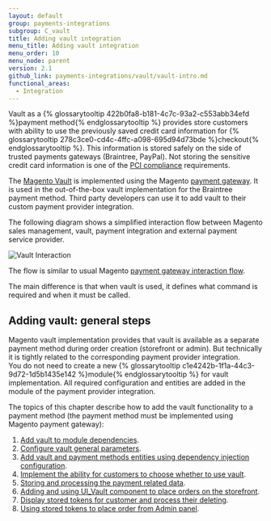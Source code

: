 ```yaml
---
layout: default
group: payments-integrations
subgroup: C_vault
title: Adding vault integration
menu_title: Adding vault integration
menu_order: 10
menu_node: parent
version: 2.1
github_link: payments-integrations/vault/vault-intro.md
functional_areas:
  - Integration
---
```


Vault as a {% glossarytooltip 422b0fa8-b181-4c7c-93a2-c553abb34efd %}payment method{% endglossarytooltip %} provides store customers with ability to use the previously saved credit card information for {% glossarytooltip 278c3ce0-cd4c-4ffc-a098-695d94d73bde %}checkout{% endglossarytooltip %}. This information is stored safely on the side of trusted payments gateways (Braintree, PayPal). Not storing the sensitive credit card information is one of the [PCI compliance](https://www.pcisecuritystandards.org/)  requirements. 

The [Magento Vault]({{site.mage2100url}}app/code/Magento/Vault) is implemented using the Magento [payment gateway]({{page.baseurl}}payments-integrations/payment-gateway/payment-gateway-intro.html). It is used in the out-of-the-box vault implementation for the Braintree payment method. Third party developers can use it to add vault to their custom payment provider integration.

The following diagram shows a simplified interaction flow between Magento sales management, vault, payment integration and external payment service provider.

![Vault Interaction]({{site.baseurl}}common/images/payments-integrations/vault_interaction_flow1.png)

The flow is similar to usual Magento [payment gateway interaction flow]({{page.baseurl}}payment-integrations/payment-gateway/payment-gateway-intro.html). 

The main difference is that when vault is used, it defines what command is required and when it must be called.

## Adding vault: general steps

Magento vault implementation provides that vault is available as a separate payment method during order creation (storefront or admin). But technically it is tightly related to the corresponding payment provider integration.   
You do not need to create a new {% glossarytooltip c1e4242b-1f1a-44c3-9d72-1d5b1435e142 %}module{% endglossarytooltip %} for vault implementation. All required configuration and entities are added in the module of the payment provider integration. 

The topics of this chapter describe how to add the vault functionality to a payment method (the payment method must be implemented using Magento payment gateway):

1. [Add vault to module dependencies]({{page.baseurl}}payments-integrations/vault/module-configuration.html).
2. [Configure vault general parameters]({{page.baseurl}}payments-integrations/vault/vault-payment-configuration.html).
3. [Add vault and payment methods entities using dependency injection configuration]({{page.baseurl}}payments-integrations/vault/vault-di.html).
4. [Implement the ability for customers to choose whether to use vault]({{page.baseurl}}payments-integrations/vault/enabler.html).
5. [Storing and processing the payment related data]({{page.baseurl}}payments-integrations/vault/payment-token.html).
6. [Adding and using  UI_Vault component to place orders on the storefront]({{page.baseurl}}payments-integrations/vault/token-ui-component-provider.html).
7. [Display stored tokens for customer and process their deleting]({{page.baseurl}}payments-integrations/vault/customer-stored-payments.html).
8. [Using stored tokens to place order from Admin panel]({{page.baseurl}}payments-integrations/vault/admin-integration.html).

